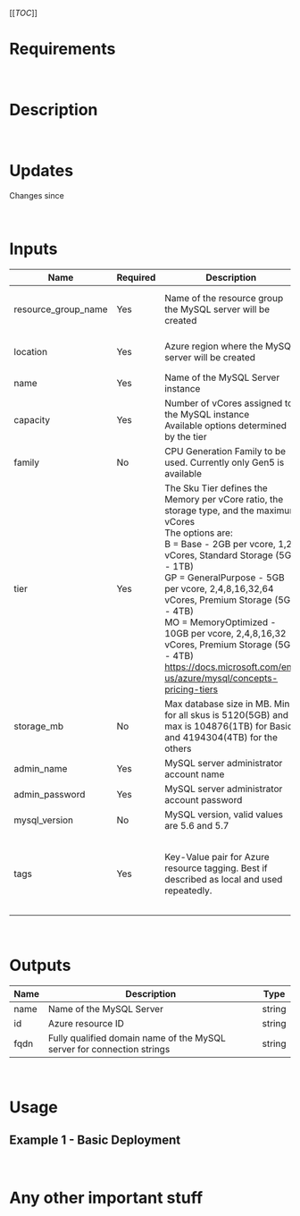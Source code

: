 [[_TOC_]]

# Requirements

<br>

# Description

<br>

# Updates
Changes since <ModuleName> <Version>

<br>

# Inputs
|Name|Required|Description|Type|Usage|Default|
|---|---|---|---|---|---|
|resource_group_name|Yes|Name of the resource group the MySQL server will be created|string|resource_group_name = "RG-SomeName"<br>resource_group_name = azurerm_resource_group.rg.name||
|location|Yes|Azure region where the MySQL server will be created|string|location = "South Central US"<br>location = azurerm_resource_group.rg.location||
|name|Yes|Name of the MySQL Server instance|string|name = "mysql-server-appname"||
|capacity|Yes|Number of vCores assigned to the MySQL instance<br>Available options determined by the tier|number|capacity = 2||
|family|No|CPU Generation Family to be used.  Currently only Gen5 is available|string|family = "Gen5"|Gen5|
|tier|Yes|The Sku Tier defines the Memory per vCore ratio, the storage type, and the maximum vCores<br>The options are:<br>B  = Base - 2GB per vcore, 1,2 vCores, Standard Storage (5GB - 1TB)<br>GP = GeneralPurpose - 5GB per vcore, 2,4,8,16,32,64 vCores, Premium Storage (5GB - 4TB)<br>MO = MemoryOptimized - 10GB per vcore, 2,4,8,16,32 vCores, Premium Storage (5GB - 4TB)<br>https://docs.microsoft.com/en-us/azure/mysql/concepts-pricing-tiers|string|tier = "B"<br>tier = "GP"<br>tier = "MO"||
|storage_mb|No|Max database size in MB. Min for all skus is 5120(5GB) and max is 104876(1TB) for Basic and 4194304(4TB) for the others|number|storage_mb = 10240|5120|
|admin_name|Yes|MySQL server administrator account name|string|admin_name = "something"||
|admin_password|Yes|MySQL server administrator account password|string|admin_password = "Th1si$@s3cr3T"||
|mysql_version|No|MySQL version, valid values are 5.6 and 5.7|string|mysql_version = "5.6"|5.7|
|tags|Yes|Key-Value pair for Azure resource tagging. Best if described as local and used repeatedly.|map|locals<br>&emsp;tags=\{<br>&emsp;&emsp;Department="IT"<br>&emsp;&emsp;Project="X"<br>\}<br>...<br>tags=local.tags|||


<br>

# Outputs
|Name|Description|Type|
|---|---|---|
|name|Name of the MySQL Server|string|
|id|Azure resource ID|string|
|fqdn|Fully qualified domain name of the MySQL server for connection strings|string|

<br>

# Usage

## Example 1 - Basic Deployment
<!-- In VS Code the line feeds don't show in the markdown preview but it is correct on the Azure DevOps Wiki -->

<br>

# Any other important stuff
